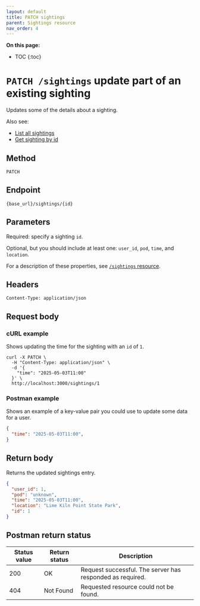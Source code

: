 ```yaml
---
layout: default
title: PATCH sightings
parent: Sightings resource
nav_order: 4
---
```


**On this page:**

- TOC
{:toc}

# `PATCH /sightings` update part of an existing sighting

Updates some of the details about a sighting.

Also see:

- [List all sightings](./sightings-get.md)
- [Get sighting by id](./sightings-get.md)

## Method

`PATCH`

## Endpoint

`{base_url}/sightings/{id}`

## Parameters

Required: specify a sighting `id`.

Optional, but you should include at least one: `user_id`, `pod`, `time`, and `location`.

For a description of these properties, see [`/sightings` resource](./sightings-resource.md#parameters).

## Headers

`Content-Type: application/json`

## Request body

### cURL example

Shows updating the time for the sighting with an `id` of `1`.

```shell
curl -X PATCH \
  -H "Content-Type: application/json" \
  -d '{
    "time": "2025-05-03T11:00"
  }' \
  http://localhost:3000/sightings/1
```

### Postman example

Shows an example of a key-value pair you could use to update some data for a user.

```json
{
  "time": "2025-05-03T11:00",
}
```

## Return body

Returns the updated sightings entry.

```json
{
  "user_id": 1,
  "pod": "unknown",
  "time": "2025-05-03T11:00",
  "location": "Lime Kiln Point State Park",
  "id": 1
}
```

## Postman return status

| Status value | Return status | Description                                               |
| ------------ | ------------- | --------------------------------------------------------- |
| 200          | OK            | Request successful. The server has responded as required. |
| 404          | Not Found     | Requested resource could not be found.                    |

